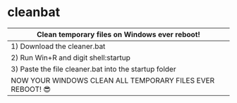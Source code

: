 # cleanbat
|Clean temporary files on Windows ever reboot!|
|---------------------------------------------|
|1) Download the cleaner.bat                  |
|2) Run Win+R and digit shell:startup|
|3) Paste the file cleaner.bat into the startup folder|
| NOW YOUR WINDOWS CLEAN ALL TEMPORARY FILES EVER REBOOT! 😎 |
